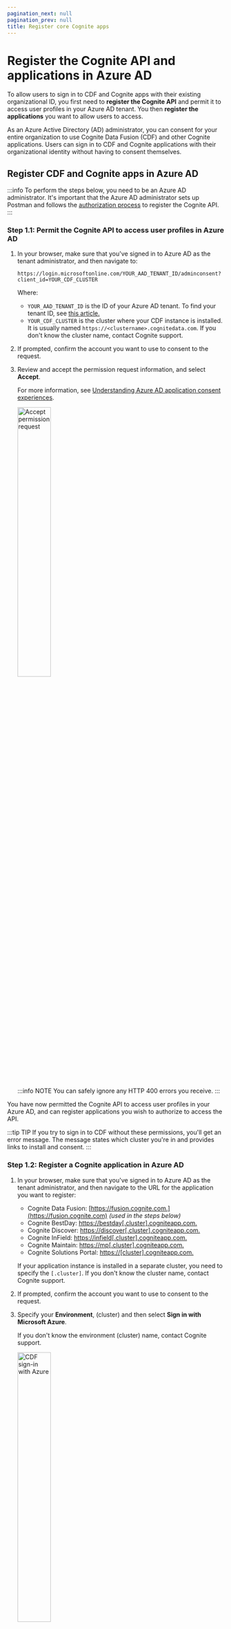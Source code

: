```yaml
---
pagination_next: null
pagination_prev: null
title: Register core Cognite apps
---
```


# Register the Cognite API and applications in Azure AD

To allow users to sign in to CDF and Cognite apps with their existing organizational ID, you first need to **register the Cognite API** and permit it to access user profiles in your Azure AD tenant. You then **register the applications** you want to allow users to access.

As an Azure Active Directory (AD) administrator, you can consent for your entire organization to use Cognite Data Fusion (CDF) and other Cognite applications. Users can sign in to CDF and Cognite applications with their organizational identity without having to consent themselves.

## Register CDF and Cognite apps in Azure AD

:::info
To perform the steps below, you need to be an Azure AD administrator. It's important that the Azure AD administrator sets up Postman and follows the [authorization process](../../../dev/guides/postman/postman.md) to register the Cognite API.
:::

### Step 1.1: Permit the Cognite API to access user profiles in Azure AD

1.  In your browser, make sure that you've signed in to Azure AD as the tenant administrator, and then navigate to:

    `https://login.microsoftonline.com/YOUR_AAD_TENANT_ID/adminconsent?client_id=YOUR_CDF_CLUSTER`

    Where:

    - `YOUR_AAD_TENANT_ID` is the ID of your Azure AD tenant. To find your tenant ID, see [this article.](https://docs.microsoft.com/en-us/azure/active-directory/fundamentals/active-directory-how-to-find-tenant)
    - `YOUR_CDF_CLUSTER` is the cluster where your CDF instance is installed. It is usually named `https://<clustername>.cognitedata.com`. If you don't know the cluster name, contact Cognite support.

2.  If prompted, confirm the account you want to use to consent to the request.

3.  Review and accept the permission request information, and select **Accept**.

    For more information, see [Understanding Azure AD application consent experiences](https://docs.microsoft.com/en-us/azure/active-directory/develop/application-consent-experience).

    <img className="screenshot" src="https://apps-cdn.cogniteapp.com/@cognite/docs-portal-images/1.0.0/images/cdf/access/azure_api_consent.png" alt="Accept permission request" width="40%"/>

    :::info NOTE
    You can safely ignore any HTTP 400 errors you receive.
    :::

You have now permitted the Cognite API to access user profiles in your Azure AD, and can register applications you wish to authorize to access the API.

:::tip TIP
If you try to sign in to CDF without these permissions, you'll get an error message. The message states which cluster you're in and provides links to install and consent.
:::

### Step 1.2: Register a Cognite application in Azure AD

1. In your browser, make sure that you've signed in to Azure AD as the tenant administrator, and then navigate to the URL for the application you want to register:

   - Cognite Data Fusion: [https://fusion.cognite.com.](https://fusion.cognite.com) _(used in the steps below)_
   - Cognite BestDay: [https://bestday[.cluster].cogniteapp.com.](https://bestday.cogniteapp.com)
   - Cognite Discover: [https://discover[.cluster].cogniteapp.com.](https://infield.cogniteapp.com)
   - Cognite InField: [https://infield[.cluster].cogniteapp.com.](https://infield.cogniteapp.com)
   - Cognite Maintain: [https://mp[.cluster].cogniteapp.com.](https://mp.cogniteapp.com)
   - Cognite Solutions Portal: [https://[cluster].cogniteapp.com.](https://cogniteapp.com)

   If your application instance is installed in a separate cluster, you need to specify the `[.cluster]`. If you don't know the cluster name, contact Cognite support.

2. If prompted, confirm the account you want to use to consent to the request.
3. Specify your **Environment**, (cluster) and then select **Sign in with Microsoft Azure**.

   If you don't know the environment (cluster) name, contact Cognite support.

      <img className="screenshot" src="https://apps-cdn.cogniteapp.com/@cognite/docs-portal-images/1.0.0/images/cdf/access/azure_cdf_login.png" alt="CDF sign-in with Azure " width="40%"/>

4. Review and accept the permission request on behalf of your organization, and then select **Accept**.

  <img className="screenshot" src="https://apps-cdn.cogniteapp.com/@cognite/docs-portal-images/1.0.0/images/cdf/access/azure_cdf_consent.png" alt="Accept permission request" width="40%"/>

5. If the registration is successful, you are signed in to the Cognite application.
6. **Verify** that the configuration is successful: Sign in with a non-admin identity to confirm that regular users in your Azure AD can access the application.

You have now registered the Cognite application in your Azure AD, and users can sign in to the application with their Azure AD username and password without having to consent themselves.
